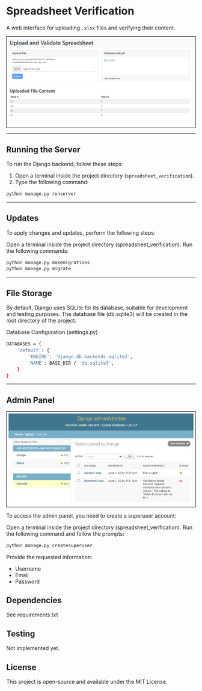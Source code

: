 # Spreadsheet Verification

A web interface for uploading `.xlsx` files and verifying their content.

<div style="border: 1px solid black; padding: 5px; display: inline-block;">
    <img src="./image1.png" alt="Image Description" style="max-width: 100%; height: auto;">
</div>

***

## Running the Server

To run the Django backend, follow these steps:

1. Open a terminal inside the project directory (`spreadsheet_verification`).
2. Type the following command:

```bash
python manage.py runserver
```
***
## Updates
To apply changes and updates, perform the following steps:

Open a terminal inside the project directory (spreadsheet_verification).
Run the following commands:

```bash
python manage.py makemigrations
python manage.py migrate
```
***
## File Storage
By default, Django uses SQLite for its database, suitable for development and testing purposes. The database file (db.sqlite3) will be created in the root directory of the project.

Database Configuration (settings.py)
```bash
DATABASES = {
    'default': {
        'ENGINE': 'django.db.backends.sqlite3',
        'NAME': BASE_DIR / 'db.sqlite3',
    }
}
```
***

## Admin Panel

<div style="border: 1px solid black; padding: 5px; display: inline-block;">
    <img src="./image2.png" alt="Image Description" style="max-width: 100%; height: auto;">
</div>


To access the admin panel, you need to create a superuser account:

Open a terminal inside the project directory (spreadsheet_verification).
Run the following command and follow the prompts:
```bash
python manage.py createsuperuser
```

Provide the requested information:

- Username
- Email
- Password

## Dependencies
See requirements.txt

## Testing
Not implemented yet.

## License
This project is open-source and available under the MIT License.
